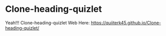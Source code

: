 # Clone-heading-quizlet
Yeah!!! Clone-heading-quizlet Web
Here: https://quiiterk45.github.io/Clone-heading-quizlet/
